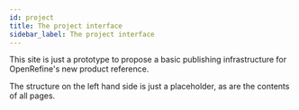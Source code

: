 ```yaml
---
id: project
title: The project interface
sidebar_label: The project interface
---
```


This site is just a prototype to propose a basic publishing infrastructure for OpenRefine's new product reference.

The structure on the left hand side is just a placeholder, as are the contents of all pages.

